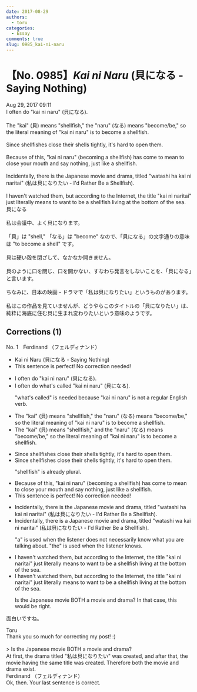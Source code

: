 ```yaml
---
date: 2017-08-29
authors:
  - toru
categories:
  - Essay
comments: true
slug: 0985_kai-ni-naru
---
```


# 【No. 0985】<strong><em>Kai ni Naru</strong></em> (貝になる - Saying Nothing)
<div class="date">Aug 29, 2017 09:11</div>
<div id="post"><div id="body_show_ori">
I often do "kai ni naru" (貝になる).<br/><br/>The "kai" (貝) means "shellfish," the "naru" (なる) means "become/be," so the literal meaning of "kai ni naru" is to become a shellfish.<br/><br/>Since shellfishes close their shells tightly, it's hard to open them.<br/><br/>Because of this, "kai ni naru" (becoming a shellfish) has come to mean to close your mouth and say nothing, just like a shellfish.<br/><br/>Incidentally, there is the Japanese movie and drama, titled "watashi ha kai ni naritai" (私は貝になりたい - I'd Rather Be a Shellfish).<br/><br/>I haven't watched them, but according to the Internet, the title "kai ni naritai" just literally means to want to be a shellfish living at the bottom of the sea.
</div></div>

<!-- more -->

<div id="post_ja"><div id="body_show_mo">
貝になる<br/><br/>私は会議中、よく貝になります。<br/><br/>「貝」は "shell," 「なる」は "become" なので、「貝になる」の文字通りの意味は "to become a shell" です。<br/><br/>貝は硬い殻を閉ざして、なかなか開きません。<br/><br/>貝のように口を閉じ、口を開かない、すなわち発言をしないことを、「貝になる」と言います。<br/><br/>ちなみに、日本の映画・ドラマで「私は貝になりたい」というものがあります。<br/><br/>私はこの作品を見ていませんが、どうやらこのタイトルの「貝になりたい」は、純粋に海底に住む貝に生まれ変わりたいという意味のようです。
</div></div>

## Corrections (1)
<div id="block"><div class="first_name"> No. 1　<span class="just_name">Ferdinand （フェルディナンド）</span></div><div id="block2">
<ul class="correction_field">
<li class="incorrect">Kai ni Naru (貝になる - Saying Nothing)</li>
<li class="corrected perfect">This sentence is perfect! No correction needed!</li>
</ul>
<ul class="correction_field">
<li class="incorrect">I often do "kai ni naru" (貝になる).</li>
<li class="corrected correct">
I often do <span class="f_blue">what's called</span> "kai ni naru" (貝になる).
<p class="correction_comment">"what's called" is needed because "kai ni naru" is not a regular English verb.</p>
</li>
</ul>
<ul class="correction_field">
<li class="incorrect">The "kai" (貝) means "shellfish," the "naru" (なる) means "become/be," so the literal meaning of "kai ni naru" is to become a shellfish.</li>
<li class="corrected correct">
The "kai" (貝) means "shellfish," <span class="f_blue">and </span>the "naru" (なる) means "become/be," so the literal meaning of "kai ni naru" is to become a shellfish.
</li>
</ul>
<ul class="correction_field">
<li class="incorrect">Since shellfishes close their shells tightly, it's hard to open them.</li>
<li class="corrected correct">
Since shellfish<span class="f_gray"><span class="sline">es </span></span>close their shells tightly, it's hard to open them.
<p class="correction_comment">"shellfish" is already plural.</p>
</li>
</ul>
<ul class="correction_field">
<li class="incorrect">Because of this, "kai ni naru" (becoming a shellfish) has come to mean to close your mouth and say nothing, just like a shellfish.</li>
<li class="corrected perfect">This sentence is perfect! No correction needed!</li>
</ul>
<ul class="correction_field">
<li class="incorrect">Incidentally, there is the Japanese movie and drama, titled "watashi ha kai ni naritai" (私は貝になりたい - I'd Rather Be a Shellfish).</li>
<li class="corrected correct">
Incidentally, there is <span class="f_blue">a </span>Japanese movie and drama, titled "watashi <span class="f_blue">wa </span>kai ni naritai" (私は貝になりたい - I'd Rather Be a Shellfish).
<p class="correction_comment">"a" is used when the listener does not necessarily know what you are talking about. "the" is used when the listener knows.</p>
</li>
</ul>
<ul class="correction_field">
<li class="incorrect">I haven't watched them, but according to the Internet, the title "kai ni naritai" just literally means to want to be a shellfish living at the bottom of the sea.</li>
<li class="corrected correct">
I haven't watched them, but according to the Internet, the title "kai ni naritai" just literally means to want to be a shellfish living at the bottom of the sea.
<p class="correction_comment">Is the Japanese movie BOTH a movie and drama? In that case, this would be right.</p>
</li>
</ul>
<p class="comment_small">
 面白いですね。
</p>

</div><div class="name"><span class="just_name">Toru</span><br>
Thank you so much for correcting my post! :)<br/><br/>&gt; Is the Japanese movie BOTH a movie and drama?<br/>At first, the drama titled "私は貝になりたい" was created, and after that, the movie having the same title was created. Therefore both the movie and drama exist.
</div>
<div class="name"><span class="just_name">Ferdinand （フェルディナンド）</span><br>
Ok, then. Your last sentence is correct.
</div>
</div>
